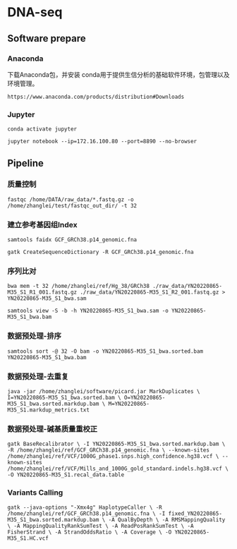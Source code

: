 # DNA-seq

## Software prepare

### Anaconda
下载Anaconda包，并安装
conda用于提供生信分析的基础软件环境，包管理以及环境管理。

`https://www.anaconda.com/products/distribution#Downloads`

### Jupyter

`conda activate jupyter`

`jupyter notebook --ip=172.16.100.80 --port=8890 --no-browser`


## Pipeline

### 质量控制
`fastqc /home/DATA/raw_data/*.fastq.gz -o /home/zhanglei/test/fastqc_out_dir/ -t 32`

### 建立参考基因组Index
`samtools faidx GCF_GRCh38.p14_genomic.fna`

`gatk CreateSequenceDictionary -R GCF_GRCh38.p14_genomic.fna`

### 序列比对
`bwa mem -t 32 /home/zhanglei/ref/Hg_38/GRCh38 ./raw_data/YN20220865-M35_S1_R1_001.fastq.gz ./raw_data/YN20220865-M35_S1_R2_001.fastq.gz > YN20220865-M35_S1_bwa.sam`

`samtools view -S -b -h YN20220865-M35_S1_bwa.sam -o YN20220865-M35_S1_bwa.bam`

### 数据预处理-排序

`samtools sort -@ 32 -O bam -o YN20220865-M35_S1_bwa.sorted.bam YN20220865-M35_S1_bwa.bam`

### 数据预处理-去重复

`java -jar /home/zhanglei/software/picard.jar MarkDuplicates \
	I=YN20220865-M35_S1_bwa.sorted.bam \
	O=YN20220865-M35_S1_bwa.sorted.markdup.bam \
	M=YN20220865-M35_S1.markdup_metrics.txt`

### 数据预处理-碱基质量重校正

`gatk BaseRecalibrator \
    -I YN20220865-M35_S1_bwa.sorted.markdup.bam \
    -R /home/zhanglei/ref/GCF_GRCh38.p14_genomic.fna \
    --known-sites /home/zhanglei/ref/VCF/1000G_phase1.snps.high_confidence.hg38.vcf \
    --known-sites /home/zhanglei/ref/VCF/Mills_and_1000G_gold_standard.indels.hg38.vcf \
    -O YN20220865-M35_S1.recal_data.table`

### Variants Calling

`gatk --java-options "-Xmx4g" HaplotypeCaller \
    -R /home/zhanglei/ref/GCF_GRCh38.p14_genomic.fna \
    -I fixed_YN20220865-M35_S1_bwa.sorted.markdup.bam \
    -A QualByDepth \
    -A RMSMappingQuality \
    -A MappingQualityRankSumTest \
    -A ReadPosRankSumTest \
    -A FisherStrand \
    -A StrandOddsRatio \
    -A Coverage \
    -O YN20220865-M35_S1.HC.vcf`
